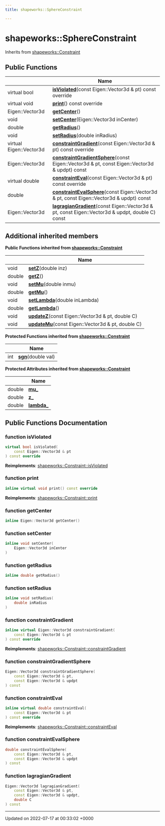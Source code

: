 ```yaml
---
title: shapeworks::SphereConstraint

---
```


# shapeworks::SphereConstraint





Inherits from [shapeworks::Constraint](../Classes/classshapeworks_1_1Constraint.md)

## Public Functions

|                | Name           |
| -------------- | -------------- |
| virtual bool | **[isViolated](../Classes/classshapeworks_1_1SphereConstraint.md#function-isviolated)**(const Eigen::Vector3d & pt) const override |
| virtual void | **[print](../Classes/classshapeworks_1_1SphereConstraint.md#function-print)**() const override |
| Eigen::Vector3d | **[getCenter](../Classes/classshapeworks_1_1SphereConstraint.md#function-getcenter)**() |
| void | **[setCenter](../Classes/classshapeworks_1_1SphereConstraint.md#function-setcenter)**(Eigen::Vector3d inCenter) |
| double | **[getRadius](../Classes/classshapeworks_1_1SphereConstraint.md#function-getradius)**() |
| void | **[setRadius](../Classes/classshapeworks_1_1SphereConstraint.md#function-setradius)**(double inRadius) |
| virtual Eigen::Vector3d | **[constraintGradient](../Classes/classshapeworks_1_1SphereConstraint.md#function-constraintgradient)**(const Eigen::Vector3d & pt) const override |
| Eigen::Vector3d | **[constraintGradientSphere](../Classes/classshapeworks_1_1SphereConstraint.md#function-constraintgradientsphere)**(const Eigen::Vector3d & pt, const Eigen::Vector3d & updpt) const |
| virtual double | **[constraintEval](../Classes/classshapeworks_1_1SphereConstraint.md#function-constrainteval)**(const Eigen::Vector3d & pt) const override |
| double | **[constraintEvalSphere](../Classes/classshapeworks_1_1SphereConstraint.md#function-constraintevalsphere)**(const Eigen::Vector3d & pt, const Eigen::Vector3d & updpt) const |
| Eigen::Vector3d | **[lagragianGradient](../Classes/classshapeworks_1_1SphereConstraint.md#function-lagragiangradient)**(const Eigen::Vector3d & pt, const Eigen::Vector3d & updpt, double C) const |

## Additional inherited members

**Public Functions inherited from [shapeworks::Constraint](../Classes/classshapeworks_1_1Constraint.md)**

|                | Name           |
| -------------- | -------------- |
| void | **[setZ](../Classes/classshapeworks_1_1Constraint.md#function-setz)**(double inz) |
| double | **[getZ](../Classes/classshapeworks_1_1Constraint.md#function-getz)**() |
| void | **[setMu](../Classes/classshapeworks_1_1Constraint.md#function-setmu)**(double inmu) |
| double | **[getMu](../Classes/classshapeworks_1_1Constraint.md#function-getmu)**() |
| void | **[setLambda](../Classes/classshapeworks_1_1Constraint.md#function-setlambda)**(double inLambda) |
| double | **[getLambda](../Classes/classshapeworks_1_1Constraint.md#function-getlambda)**() |
| void | **[updateZ](../Classes/classshapeworks_1_1Constraint.md#function-updatez)**(const Eigen::Vector3d & pt, double C) |
| void | **[updateMu](../Classes/classshapeworks_1_1Constraint.md#function-updatemu)**(const Eigen::Vector3d & pt, double C) |

**Protected Functions inherited from [shapeworks::Constraint](../Classes/classshapeworks_1_1Constraint.md)**

|                | Name           |
| -------------- | -------------- |
| int | **[sgn](../Classes/classshapeworks_1_1Constraint.md#function-sgn)**(double val) |

**Protected Attributes inherited from [shapeworks::Constraint](../Classes/classshapeworks_1_1Constraint.md)**

|                | Name           |
| -------------- | -------------- |
| double | **[mu_](../Classes/classshapeworks_1_1Constraint.md#variable-mu-)**  |
| double | **[z_](../Classes/classshapeworks_1_1Constraint.md#variable-z-)**  |
| double | **[lambda_](../Classes/classshapeworks_1_1Constraint.md#variable-lambda-)**  |


## Public Functions Documentation

### function isViolated

```cpp
virtual bool isViolated(
    const Eigen::Vector3d & pt
) const override
```


**Reimplements**: [shapeworks::Constraint::isViolated](../Classes/classshapeworks_1_1Constraint.md#function-isviolated)


### function print

```cpp
inline virtual void print() const override
```


**Reimplements**: [shapeworks::Constraint::print](../Classes/classshapeworks_1_1Constraint.md#function-print)


### function getCenter

```cpp
inline Eigen::Vector3d getCenter()
```


### function setCenter

```cpp
inline void setCenter(
    Eigen::Vector3d inCenter
)
```


### function getRadius

```cpp
inline double getRadius()
```


### function setRadius

```cpp
inline void setRadius(
    double inRadius
)
```


### function constraintGradient

```cpp
inline virtual Eigen::Vector3d constraintGradient(
    const Eigen::Vector3d & pt
) const override
```


**Reimplements**: [shapeworks::Constraint::constraintGradient](../Classes/classshapeworks_1_1Constraint.md#function-constraintgradient)


### function constraintGradientSphere

```cpp
Eigen::Vector3d constraintGradientSphere(
    const Eigen::Vector3d & pt,
    const Eigen::Vector3d & updpt
) const
```


### function constraintEval

```cpp
inline virtual double constraintEval(
    const Eigen::Vector3d & pt
) const override
```


**Reimplements**: [shapeworks::Constraint::constraintEval](../Classes/classshapeworks_1_1Constraint.md#function-constrainteval)


### function constraintEvalSphere

```cpp
double constraintEvalSphere(
    const Eigen::Vector3d & pt,
    const Eigen::Vector3d & updpt
) const
```


### function lagragianGradient

```cpp
Eigen::Vector3d lagragianGradient(
    const Eigen::Vector3d & pt,
    const Eigen::Vector3d & updpt,
    double C
) const
```


-------------------------------

Updated on 2022-07-17 at 00:33:02 +0000